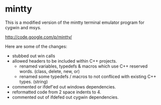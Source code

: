 mintty
=======================
This is a modified version of the mintty terminal emulator program for cygwin and msys.

http://code.google.com/p/mintty/

Here are some of the changes:
  * stubbed out win calls
  * allowed headers to be included within C++ projects.
    * renamed variables, typedefs & macros which use C++ reserved words. (class, delete, new, or)
    * renamed some typedefs / macros to not confliced with existing C++ types. (string)
  * commented or ifdef'ed out windows dependencies.
  * reformatted code from 2 space indents to 4.
  * commented out of ifdefed out cygwin dependencies.
